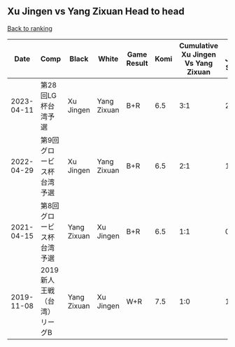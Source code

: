 ## Xu Jingen vs Yang Zixuan Head to head

[Back to ranking](../../index.md)




| **Date** | **Comp** | **Black** | **White** | **Game Result** | **Komi** | **Cumulative Xu Jingen Vs Yang Zixuan** | **Xu Jingen Streak** | **Yang Zixuan Streak** | 
| --- | --- | --- | --- | --- | --- | --- | --- | --- |
| 2023-04-11 | 第28回LG杯台湾予選 | Xu Jingen | Yang Zixuan | B+R | 6.5 | 3:1 | 2 | 0 | 
| 2022-04-29 | 第9回グロービス杯台湾予選 | Xu Jingen | Yang Zixuan | B+R | 6.5 | 2:1 | 1 | 0 | 
| 2021-04-15 | 第8回グロービス杯台湾予選 | Yang Zixuan | Xu Jingen | B+R | 6.5 | 1:1 | 0 | 1 | 
| 2019-11-08 | 2019新人王戦（台湾）リーグB | Yang Zixuan | Xu Jingen | W+R | 7.5 | 1:0 | 1 | 0 |




